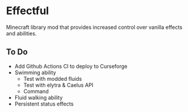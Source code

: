 # Effectful
Minecraft library mod that provides increased control over vanilla effects and abilities.

## To Do
- Add Github Actions CI to deploy to Curseforge
- Swimming ability
  - Test with modded fluids
  - Test with elytra & Caelus API
  - Command
- Fluid walking ability
- Persistent status effects
